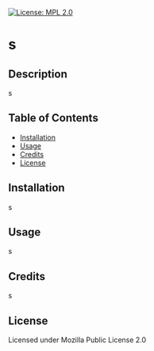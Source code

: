 [![License: MPL 2.0](https://img.shields.io/badge/License-MPL%202.0-brightgreen.svg)](https://opensource.org/licenses/MPL-2.0)

# s

## Description
s

## Table of Contents
- [Installation](#installation)
- [Usage](#usage)
- [Credits](#credits)
- [License](#license)

## Installation
s

## Usage
s

## Credits
s

## License
Licensed under Mozilla Public License 2.0
